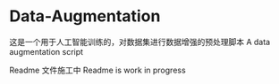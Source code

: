 # Data-Augmentation
这是一个用于人工智能训练的，对数据集进行数据增强的预处理脚本
A data augmentation script

Readme 文件施工中
Readme is work in progress
